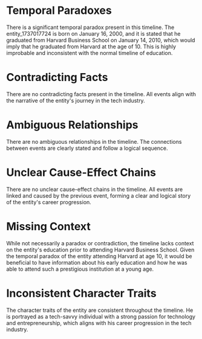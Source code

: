 # Temporal Paradoxes

There is a significant temporal paradox present in this timeline. The entity_1737017724 is born on January 16, 2000, and it is stated that he graduated from Harvard Business School on January 14, 2010, which would imply that he graduated from Harvard at the age of 10. This is highly improbable and inconsistent with the normal timeline of education.

# Contradicting Facts

There are no contradicting facts present in the timeline. All events align with the narrative of the entity's journey in the tech industry.

# Ambiguous Relationships

There are no ambiguous relationships in the timeline. The connections between events are clearly stated and follow a logical sequence.

# Unclear Cause-Effect Chains

There are no unclear cause-effect chains in the timeline. All events are linked and caused by the previous event, forming a clear and logical story of the entity's career progression.

# Missing Context

While not necessarily a paradox or contradiction, the timeline lacks context on the entity's education prior to attending Harvard Business School. Given the temporal paradox of the entity attending Harvard at age 10, it would be beneficial to have information about his early education and how he was able to attend such a prestigious institution at a young age.

# Inconsistent Character Traits

The character traits of the entity are consistent throughout the timeline. He is portrayed as a tech-savvy individual with a strong passion for technology and entrepreneurship, which aligns with his career progression in the tech industry.